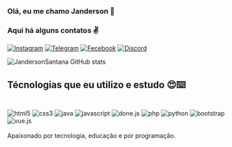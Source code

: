 ### Olá, eu me chamo Janderson 👋
### Aqui há alguns contatos ✌️
[![Instagram](https://img.shields.io/badge/Instagram-E4405F?style=for-the-badge&logo=instagram&logoColor=white)](https://www.instagram.com/janderson_b00/)
[![Telegram](https://img.shields.io/badge/Telegram-2CA5E0?style=for-the-badge&logo=telegram&logoColor=white)](https://t.m/Jandersom_j00)
[![Fecebook](https://img.shields.io/badge/Facebook-1877F2?style=for-the-badge&logo=facebook&logoColor=white)](https://www.facebook.com/jandersom.jeronimo.10)
[![Discord](https://img.shields.io/badge/Discord-7289DA?style=for-the-badge&logo=discord&logoColor=white)](https://discord.gg/6DUUYcTb)

![JandersonSantana GitHub stats](https://github-readme-stats.vercel.app/api?username=JandersonSantana&show_icons=true&theme=dracula)

## Técnologias que eu utilizo e estudo 😍⌨️
<div style="display: inline_block"><br/>
  <img align="center" alt="html5" src="https://img.shields.io/badge/HTML5-E34F26?style=for-the-badge&logo=html5&logoColor=white" />


  <img align="center" alt="css3" src="https://img.shields.io/badge/CSS3-1572B6?style=for-the-badge&logo=css3&logoColor=white" />


  <img align="center" alt="java" src="https://img.shields.io/badge/Java-ED8B00?style=for-the-badge&logo=java&logoColor=white" />

  <img align="center" alt="javascript" src="https://img.shields.io/badge/JavaScript-F7DF1E?style=for-the-badge&logo=javascript&logoColor=black" />

  <img align="center" alt="done.js" src="https://img.shields.io/badge/Node.js-43853D?style=for-the-badge&logo=node.js&logoColor=white" />

  <img align="center" alt="php" src="https://img.shields.io/badge/PHP-777BB4?style=for-the-badge&logo=php&logoColor=white" />

  <img align="center" alt="python" src="https://img.shields.io/badge/Python-14354C?style=for-the-badge&logo=python&logoColor=white" />

  <img align="center" alt="bootstrap" src="https://img.shields.io/badge/Bootstrap-563D7C?style=for-the-badge&logo=bootstrap&logoColor=white" />

  <img align="center" alt="vue.js" src="https://img.shields.io/badge/Vue.js-35495E?style=for-the-badge&logo=vue.js&logoColor=4FC08D" />
</div><br/>
Apaixonado por tecnologia, educação e por programação.
